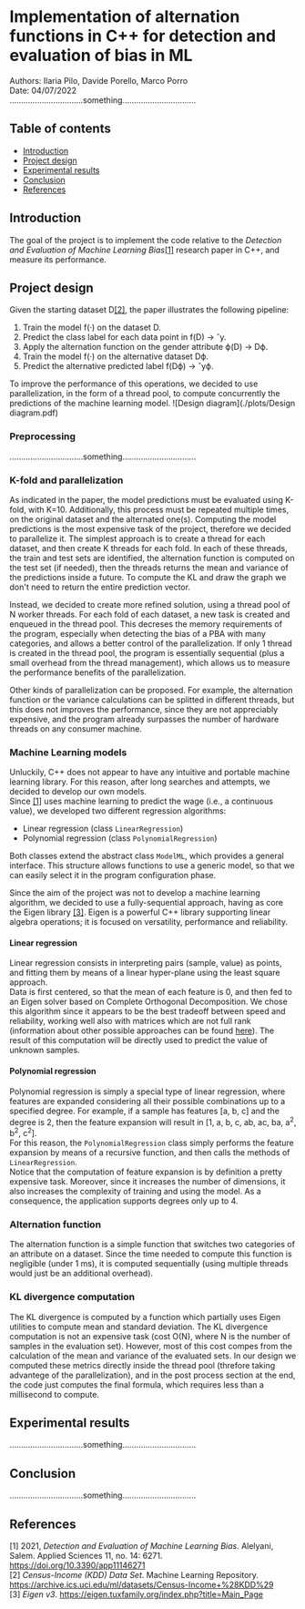 #  Implementation of alternation functions in C++ for detection and evaluation of bias in ML
Authors: Ilaria Pilo, Davide Porello, Marco Porro  
Date: 04/07/2022  
................................something................................

## Table of contents
- [Introduction](#introduction)
- [Project design](#project-design)
- [Experimental results](#experimental-results)
- [Conclusion](#conclusion)
- [References](#references)

## Introduction
The goal of the project is to implement the code relative to the _Detection and Evaluation of Machine Learning Bias_[[1]](#references) research paper in C++, and measure its performance.

## Project design
Given the starting dataset D[[2]](#references), the paper illustrates the following pipeline:
1. Train the model f(·) on the dataset D. 
2. Predict the class label for each data point in f(D) → ˆy. 
3. Apply the alternation function on the gender attribute ϕ(D) → Dϕ. 
4. Train the model f(·) on the alternative dataset Dϕ.
5. Predict the alternative predicted label f(Dϕ) → ˆyϕ.

To improve the performance of this operations, we decided to use parallelization, in the form of a thread pool, to compute concurrently the predictions of the machine learning model.
![Design diagram](./plots/Design diagram.pdf)

### Preprocessing
................................something................................
### K-fold and parallelization
As indicated in the paper, the model predictions must be evaluated using K-fold, with K=10. Additionally, this process must be repeated multiple times, on the original dataset and the alternated one(s).
Computing the model predictions is the most expensive task of the project, therefore we decided to parallelize it.
The simplest approach is to create a thread for each dataset, and then create K threads for each fold. In each of these threads, the train and test sets are identified, the alternation function is computed on the test set (if needed), then the threads returns the mean and variance of the predictions inside a future.
To compute the KL and draw the graph we don't need to return the entire prediction vector.

Instead, we decided to create more refined solution, using a thread pool of N worker threads.
For each fold of each dataset, a new task is created and enqueued in the thread pool. This decreses the memory requirements of the program, especially when detecting the bias of a PBA with many categories, and allows a better control of the parallelization.
If only 1 thread is created in the thread pool, the program is essentially sequential (plus a small overhead from the thread management), which allows us to measure the performance benefits of the parallelization.

Other kinds of parallelization can be proposed. For example, the alternation function or the variance calculations can be splitted in different threads, but this does not improves the performance, since they are not appreciably expensive, and the program already surpasses the number of hardware threads on any consumer machine.
### Machine Learning models
Unluckily, C++ does not appear to have any intuitive and portable machine learning library. For this reason, after long searches and attempts, we decided to develop our own models.  
Since [[1]](#references) uses machine learning to predict the wage (i.e., a continuous value), we developed two different regression algorithms:
- Linear regression (class `LinearRegression`)
- Polynomial regression (class `PolynomialRegression`)

Both classes extend the abstract class `ModelML`, which provides a general interface. This structure allows functions to use a generic model, so that we can easily select it in the program configuration phase.

Since the aim of the project was not to develop a machine learning algorithm, we decided to use a fully-sequential approach, having as core the Eigen library [[3]](#references). Eigen is a powerful C++ library supporting linear algebra operations; it is focused on versatility, performance and reliability.
#### Linear regression
Linear regression consists in interpreting pairs (sample, value) as points, and fitting them by means of a linear hyper-plane using the least square approach.  
Data is first centered, so that the mean of each feature is 0, and then fed to an Eigen solver based on Complete Orthogonal Decomposition. We chose this algorithm since it appears to be the best tradeoff between speed and reliability, working well also with matrices which are not full rank (information about other possible approaches can be found [here](https://eigen.tuxfamily.org/dox/group__LeastSquares.html#:~:text=An%20overdetermined%20system%20of%20equations,the%20Euclidean%20norm%20is%20used)). The result of this computation will be directly used to predict the value of unknown samples.
#### Polynomial regression
Polynomial regression is simply a special type of linear regression, where features are expanded considering all their possible combinations up to a specified degree. For example, if a sample has features [a, b, c] and the degree is 2, then the feature expansion will result in [1, a, b, c, ab, ac, ba, a<sup>2</sup>, b<sup>2</sup>, c<sup>2</sup>].  
For this reason, the `PolynomialRegression` class simply performs the feature expansion by means of a recursive function, and then calls the methods of `LinearRegression`.  
Notice that the computation of feature expansion is by definition a pretty expensive task. Moreover, since it increases the number of dimensions, it also increases the complexity of training and using the model. As a consequence, the application supports degrees only up to 4.
### Alternation function
The alternation function is a simple function that switches two categories of an attribute on a dataset. Since the time needed to compute this function is negligible (under 1 ms), it is computed sequentially (using multiple threads would just be an additional overhead).
### KL divergence computation
The KL divergence is computed by a function which partially uses Eigen utilities to compute mean and standard deviation. The KL divergence computation is not an expensive task (cost O(N), where N is the number of samples in the evaluation set). 
However, most of this cost compes from the calculation of the mean and variance of the evaluated sets. In our design we computed these metrics directly inside the thread pool (threfore taking advantege of the parallelization), and in the post process section at the end, the code just computes the final formula, which requires less than a millisecond to compute.
## Experimental results
................................something................................

## Conclusion
................................something................................

## References
[1] 2021, _Detection and Evaluation of Machine Learning Bias._ Alelyani, Salem. Applied Sciences 11, no. 14: 6271. https://doi.org/10.3390/app11146271  
[2] _Census-Income (KDD) Data Set_. Machine Learning Repository. https://archive.ics.uci.edu/ml/datasets/Census-Income+%28KDD%29  
[3] _Eigen v3_. https://eigen.tuxfamily.org/index.php?title=Main_Page